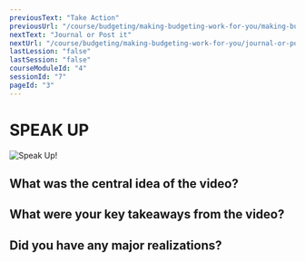 ```yaml
---
previousText: "Take Action"
previousUrl: "/course/budgeting/making-budgeting-work-for-you/making-budgeting-work-for-you"
nextText: "Journal or Post it"
nextUrl: "/course/budgeting/making-budgeting-work-for-you/journal-or-post-it"
lastLession: "false"
lastSession: "false"
courseModuleId: "4"
sessionId: "7"
pageId: "3"
---
```



# SPEAK UP

![Speak Up!](/assets/img/lets-talk-about-it.png)

## What was the central idea of the video?
<sparkle-feed-post assignment-name="What was the central idea of the video?" ></sparkle-feed-post>

## What were your key takeaways from the video?
<sparkle-feed-post assignment-name="What were your key takeaways from the video?" ></sparkle-feed-post>

## Did you have any major realizations?
<sparkle-feed-post assignment-name="Did you have any major realizations?" ></sparkle-feed-post>